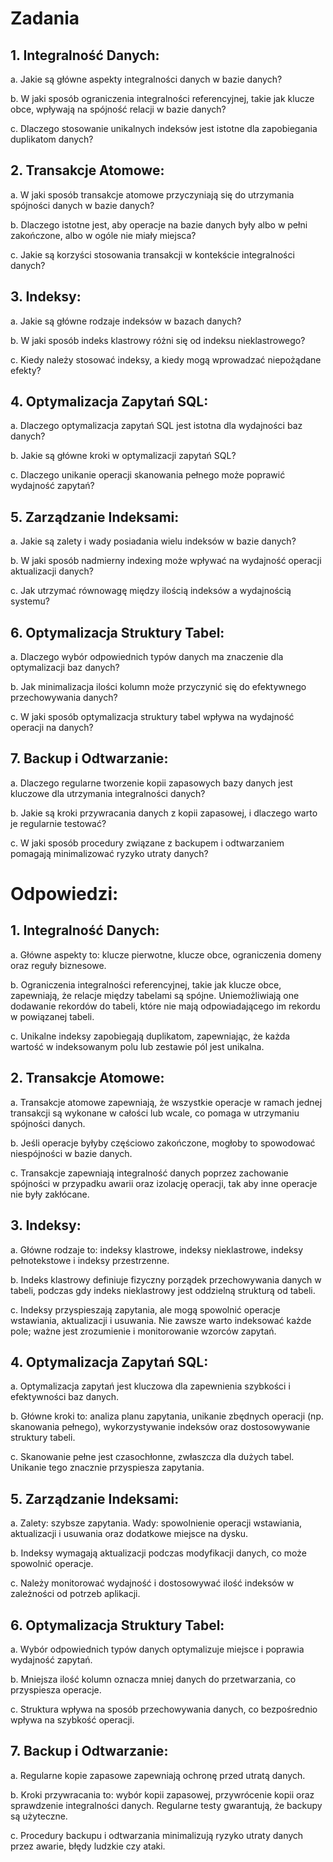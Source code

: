 # Zadania 
 
## 1.	Integralność Danych: 
a.	Jakie są główne aspekty integralności danych w bazie danych? 

b.	W jaki sposób ograniczenia integralności referencyjnej, takie jak klucze obce, wpływają na spójność relacji w bazie danych? 

c.	Dlaczego stosowanie unikalnych indeksów jest istotne dla zapobiegania duplikatom danych? 
## 2.	Transakcje Atomowe: 
a.	W jaki sposób transakcje atomowe przyczyniają się do utrzymania spójności danych w bazie danych? 

b.	Dlaczego istotne jest, aby operacje na bazie danych były albo w pełni zakończone, albo w ogóle nie miały miejsca? 

c.	Jakie są korzyści stosowania transakcji w kontekście integralności danych? 
## 3.	Indeksy: 
a.	Jakie są główne rodzaje indeksów w bazach danych? 

b.	W jaki sposób indeks klastrowy różni się od indeksu nieklastrowego? 

c.	Kiedy należy stosować indeksy, a kiedy mogą wprowadzać niepożądane efekty? 
## 4.	Optymalizacja Zapytań SQL: 
a.	Dlaczego optymalizacja zapytań SQL jest istotna dla wydajności baz danych? 

b.	Jakie są główne kroki w optymalizacji zapytań SQL? 

c.	Dlaczego unikanie operacji skanowania pełnego może poprawić wydajność zapytań? 
## 5.	Zarządzanie Indeksami: 
a.	Jakie są zalety i wady posiadania wielu indeksów w bazie danych? 

b.	W jaki sposób nadmierny indexing może wpływać na wydajność operacji aktualizacji danych? 

c.	Jak utrzymać równowagę między ilością indeksów a wydajnością systemu? 
## 6.	Optymalizacja Struktury Tabel: 
a.	Dlaczego wybór odpowiednich typów danych ma znaczenie dla optymalizacji baz danych? 

b.	Jak minimalizacja ilości kolumn może przyczynić się do efektywnego przechowywania danych? 

c.	W jaki sposób optymalizacja struktury tabel wpływa na wydajność operacji na danych? 
## 7.	Backup i Odtwarzanie: 
a.	Dlaczego regularne tworzenie kopii zapasowych bazy danych jest kluczowe dla utrzymania integralności danych? 

b.	Jakie są kroki przywracania danych z kopii zapasowej, i dlaczego warto je regularnie testować? 

c.	W jaki sposób procedury związane z backupem i odtwarzaniem pomagają minimalizować ryzyko utraty danych? 

# Odpowiedzi:

## 1.	Integralność Danych: 
a. Główne aspekty to: klucze pierwotne, klucze obce, ograniczenia domeny oraz reguły biznesowe. 

b. Ograniczenia integralności referencyjnej, takie jak klucze obce, zapewniają, że relacje między tabelami są spójne. Uniemożliwiają one dodawanie rekordów do tabeli, które nie mają odpowiadającego im rekordu w powiązanej tabeli. 

c. Unikalne indeksy zapobiegają duplikatom, zapewniając, że każda wartość w indeksowanym polu lub zestawie pól jest unikalna.
## 2.	Transakcje Atomowe: 
a. Transakcje atomowe zapewniają, że wszystkie operacje w ramach jednej transakcji są wykonane w całości lub wcale, co pomaga w utrzymaniu spójności danych. 

b. Jeśli operacje byłyby częściowo zakończone, mogłoby to spowodować niespójności w bazie danych. 

c. Transakcje zapewniają integralność danych poprzez zachowanie spójności w przypadku awarii oraz izolację operacji, tak aby inne operacje nie były zakłócane.
## 3.	Indeksy: 
a. Główne rodzaje to: indeksy klastrowe, indeksy nieklastrowe, indeksy pełnotekstowe i indeksy przestrzenne. 

b. Indeks klastrowy definiuje fizyczny porządek przechowywania danych w tabeli, podczas gdy indeks nieklastrowy jest oddzielną strukturą od tabeli. 

c. Indeksy przyspieszają zapytania, ale mogą spowolnić operacje wstawiania, aktualizacji i usuwania. Nie zawsze warto indeksować każde pole; ważne jest zrozumienie i monitorowanie wzorców zapytań.
## 4.	Optymalizacja Zapytań SQL: 
a. Optymalizacja zapytań jest kluczowa dla zapewnienia szybkości i efektywności baz danych. 

b. Główne kroki to: analiza planu zapytania, unikanie zbędnych operacji (np. skanowania pełnego), wykorzystywanie indeksów oraz dostosowywanie struktury tabeli. 

c. Skanowanie pełne jest czasochłonne, zwłaszcza dla dużych tabel. Unikanie tego znacznie przyspiesza zapytania.
## 5.	Zarządzanie Indeksami: 
a. Zalety: szybsze zapytania. Wady: spowolnienie operacji wstawiania, aktualizacji i usuwania oraz dodatkowe miejsce na dysku. 

b. Indeksy wymagają aktualizacji podczas modyfikacji danych, co może spowolnić operacje. 

c. Należy monitorować wydajność i dostosowywać ilość indeksów w zależności od potrzeb aplikacji.
## 6.	Optymalizacja Struktury Tabel: 
a. Wybór odpowiednich typów danych optymalizuje miejsce i poprawia wydajność zapytań. 

b. Mniejsza ilość kolumn oznacza mniej danych do przetwarzania, co przyspiesza operacje. 

c. Struktura wpływa na sposób przechowywania danych, co bezpośrednio wpływa na szybkość operacji.
## 7.	Backup i Odtwarzanie: 
a. Regularne kopie zapasowe zapewniają ochronę przed utratą danych. 

b. Kroki przywracania to: wybór kopii zapasowej, przywrócenie kopii oraz sprawdzenie integralności danych. Regularne testy gwarantują, że backupy są użyteczne. 

c. Procedury backupu i odtwarzania minimalizują ryzyko utraty danych przez awarie, błędy ludzkie czy ataki.













